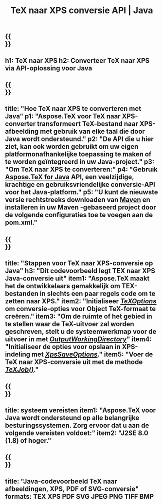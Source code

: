 ﻿---
translation: true
template: /_templates/_conversion-child-java.md
title: TeX naar XPS conversie API | Java
description: TeX naar XPS conversie functionaliteit. Integreer deze on-premise Java-bibliotheek in uw project of gebruik platformonafhankelijke applicaties om TeX naar XPS te converteren.
keywords: tex naar xps api java, tex2xps integreren
url: /java/conversion/tex-to-xps/
family: tex
platformtag: java
feature: conversion
informat: TEX
outformat: XPS
otherformats: BMP PNG JPEG TIFF PDF SVG
---

{{<section banner>}}
---
h1: TeX naar XPS
h2: Converteer TeX naar XPS via API-oplossing voor Java
---

{{<section overview>}}
---
title: "Hoe TeX naar XPS te converteren met Java"
p1: "Aspose.TeX voor TeX naar XPS-converter transformeert TeX-bestand naar XPS-afbeelding met gebruik van elke taal die door Java wordt ondersteund."
p2: "De API die u hier ziet, kan ook worden gebruikt om uw eigen platformonafhankelijke toepassing te maken of te worden geïntegreerd in uw Java-project."
p3: "Om TeX naar XPS te converteren:"
p4: "Gebruik [Aspose.TeX for Java](https://products.aspose.com/tex/java) API, een veelzijdige, krachtige en gebruiksvriendelijke conversie-API voor het Java-platform."
p5: "U kunt de nieuwste versie rechtstreeks downloaden van [Maven](https://repository.aspose.com/webapp/#/artifacts/browse/tree/General/repo/com/aspose/aspose-tex) en installeren in uw Maven -gebaseerd project door de volgende configuraties toe te voegen aan de pom.xml."
---

{{<section feature1>}}
---
title: "Stappen voor TeX naar XPS-conversie op Java"
h3: "Dit codevoorbeeld legt TEX naar XPS Java-conversie uit"
item1: "Aspose.TeX maakt het de ontwikkelaars gemakkelijk om TEX-bestanden in slechts een paar regels code om te zetten naar XPS."
item2: "Initialiseer [*TeXOptions*](https://reference.aspose.com/tex/java/com.aspose.tex/TeXOptions) om conversie-opties voor Object TeX-formaat te creëren."
item3: "Om de ruimte of het gebied in te stellen waar de TeX-uitvoer zal worden geschreven, stelt u de systeemwerkmap voor de uitvoer in met [*OutputWorkingDirectory*](https://reference.aspose.com/tex/java/com.aspose.tex/TeXOptions#getOutputWorkingDirectory--)"
item4: "Initialiseer de opties voor opslaan in XPS-indeling met [*XpsSaveOptions*](https://reference.aspose.com/tex/java/com.aspose.tex.rendering/XpsSaveOptions)."
item5: "Voer de TeX naar XPS-conversie uit met de methode [*TeXJob()*](https://reference.aspose.com/tex/java/com.aspose.tex/TeXJob)."
---

{{<section feature2>}}
---
title: systeem vereisten
item1: "Aspose.TeX voor Java wordt ondersteund op alle belangrijke besturingssystemen. Zorg ervoor dat u aan de volgende vereisten voldoet:"
item2: "J2SE 8.0 (1.8) of hoger."
---

{{<section widget>}}
---
title: "Java-codevoorbeeld TeX naar afbeeldingen, XPS, PDF of SVG-conversie"
formats: TEX XPS PDF SVG JPEG PNG TIFF BMP
---
